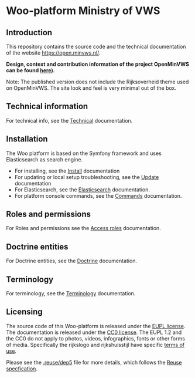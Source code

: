 # Woo-platform Ministry of VWS

## Introduction

This repository contains the source code and the technical documentation of the website <https://open.minvws.nl/>.

**Design, context and contribution information of the project OpenMinVWS can be found [here](https://github.com/minvws/nl-rdo-woo-coordination)).**

Note: The published version does not include the Rijksoverheid theme used on OpenMinVWS. The site look and feel is very minimal out of the box.

## Technical information

For technical info, see the [Technical](docs/technical.md) documentation.

## Installation

The Woo platform is based on the Symfony framework and uses Elasticsearch as search engine.

- For installing, see the [Install](docs/install.md) documentation
- For updating or local setup troubleshooting, see the [Update](docs/update.md) documentation
- For Elasticsearch, see the [Elasticsearch](docs/elastic_index.md) documentation.
- For platform console commands, see the [Commands](docs/commands.md) documentation.

## Roles and permissions

For Roles and permissions see the [Access roles](docs/access-roles.md) documentation.

## Doctrine entities

For Doctrine entities, see the [Doctrine](docs/doctrine.md) documentation.

## Terminology

For terminology, see the [Terminology](docs/terminology.md) documentation.

## Licensing

The source code of this Woo-platform is released under the [EUPL license](./LICENSES/EUPL-1.2.txt).
The documentation is released under the [CC0 license](./LICENSES/CC0-1.0.txt).
The EUPL 1.2 and the CC0 do not apply to photos, videos, infographics, fonts or other forms of media.
Specifically the rijkslogo and rijkshuisstijl have specific [terms of use](./LICENSES/LicenseRef-Proprietary.txt).

Please see the [.reuse/dep5](./.reuse/dep5) file for more details, which follows the [Reuse specfication](https://reuse.software/spec/).
